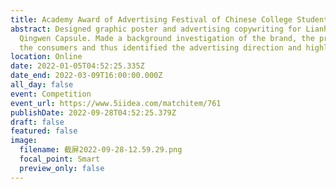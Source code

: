 ```yaml
---
title: Academy Award of Advertising Festival of Chinese College Students
abstract: Designed graphic poster and advertising copywriting for Lianhua
  Qingwen Capsule. Made a background investigation of the brand, the product and
  the consumers and thus identified the advertising direction and highlight.
location: Online
date: 2022-01-05T04:52:25.335Z
date_end: 2022-03-09T16:00:00.000Z
all_day: false
event: Competition
event_url: https://www.5iidea.com/matchitem/761
publishDate: 2022-09-28T04:52:25.379Z
draft: false
featured: false
image:
  filename: 截屏2022-09-28-12.59.29.png
  focal_point: Smart
  preview_only: false
---
```

